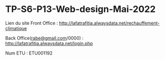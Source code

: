 # TP-S6-P13-Web-design-Mai-2022
Lien du site 
Front Office : http://lafatrafitia.alwaysdata.net/rechauffement-climatique

Back Office(rabe@gmail.com/0000) : http://lafatrafitia.alwaysdata.net/login.php

Num ETU : ETU001192
